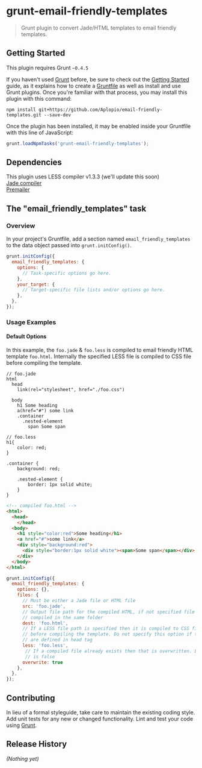 # grunt-email-friendly-templates

> Grunt plugin to convert Jade/HTML templates to email friendly templates.

## Getting Started
This plugin requires Grunt `~0.4.5`

If you haven't used [Grunt](http://gruntjs.com/) before, be sure to check out the [Getting Started](http://gruntjs.com/getting-started) guide, as it explains how to create a [Gruntfile](http://gruntjs.com/sample-gruntfile) as well as install and use Grunt plugins. Once you're familiar with that process, you may install this plugin with this command:

```shell
npm install git+https://github.com/Aplopio/email-friendly-templates.git --save-dev
```

Once the plugin has been installed, it may be enabled inside your Gruntfile with this line of JavaScript:

```js
grunt.loadNpmTasks('grunt-email-friendly-templates');
```

## Dependencies
This plugin uses LESS compiler v1.3.3 (we'll update this soon)
<br>[Jade compiler](https://www.npmjs.org/package/jade)
<br>[Premailer](https://github.com/peterbe/premailer)

## The "email_friendly_templates" task

### Overview
In your project's Gruntfile, add a section named `email_friendly_templates` to the data object passed into `grunt.initConfig()`.

```js
grunt.initConfig({
  email_friendly_templates: {
    options: {
      // Task-specific options go here.
    },
    your_target: {
      // Target-specific file lists and/or options go here.
    },
  },
});
```

### Usage Examples

#### Default Options
In this example, the `foo.jade` & `foo.less` is compiled to email friendly HTML
template `foo.html`. Internally the specified LESS file is compiled to CSS file before compiling the template.

```jade
// foo.jade
html
  head
    link(rel="stylesheet", href="./foo.css")

  body
    h1 Some heading
    a(href="#") some link
    .container
      .nested-element
        span Some span
```

```less
// foo.less
h1{
    color: red;
}

.container {
    background: red;

    .nested-element {
        border: 1px solid white;
    }
}
```

```html
<!-- compiled foo.html -->
<html>
  <head>
    </head>
  <body>
    <h1 style="color:red">Some heading</h1>
    <a href="#">some link</a>
    <div style="background:red">
      <div style="border:1px solid white"><span>Some span</span></div>
    </div>
  </body>
</html>

```

```js
grunt.initConfig({
  email_friendly_templates: {
    options: {},
    files: {
      // Must be either a Jade file or HTML file
      src: 'foo.jade',
      // Output file path for the compiled HTML, if not specified file is
      // compiled in the same folder
      dest: 'foo.html',
      // If a LESS file path is specified then it is compiled to CSS first
      // before compiling the template. Do not specify this option if the styles
      // are defined in head tag
      less: 'foo.less',
       // If a compiled file already exists then that is overwritten. Default value
       // is false
      overwrite: true
    },
  },
});
```

## Contributing
In lieu of a formal styleguide, take care to maintain the existing coding style. Add unit tests for any new or changed functionality. Lint and test your code using [Grunt](http://gruntjs.com/).

## Release History
_(Nothing yet)_
